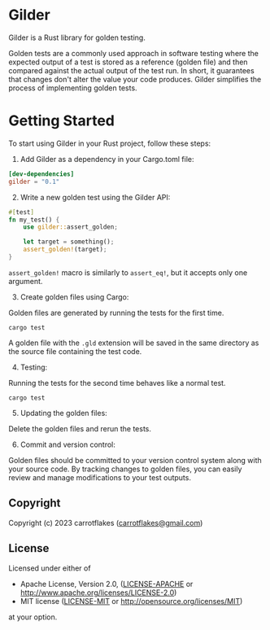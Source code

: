 # Gilder

Gilder is a Rust library for golden testing.

Golden tests are a commonly used approach in software testing where the expected output of a test is stored as a reference (golden file) and then compared against the actual output of the test run. In short, it guarantees that changes don't alter the value your code produces. Gilder simplifies the process of implementing golden tests.

# Getting Started

To start using Gilder in your Rust project, follow these steps:

1. Add Gilder as a dependency in your Cargo.toml file:

``` toml
[dev-dependencies]
gilder = "0.1"
```

2. Write a new golden test using the Gilder API:

``` rust
#[test]
fn my_test() {
    use gilder::assert_golden;

    let target = something();
    assert_golden!(target);
}
```

`assert_golden!` macro is similarly to `assert_eq!`, but it accepts only one argument.

3. Create golden files using Cargo:

Golden files are generated by running the tests for the first time.

``` shell
cargo test
```

A golden file with the `.gld` extension will be saved in the same directory as the source file containing the test code.

4. Testing:

Running the tests for the second time behaves like a normal test.

``` shell
cargo test
```

5. Updating the golden files:

Delete the golden files and rerun the tests.

6. Commit and version control:

Golden files should be committed to your version control system along with your source code. By tracking changes to golden files, you can easily review and manage modifications to your test outputs.

## Copyright

Copyright (c) 2023 carrotflakes (carrotflakes@gmail.com)

## License

Licensed under either of

 * Apache License, Version 2.0, ([LICENSE-APACHE](LICENSE-APACHE) or http://www.apache.org/licenses/LICENSE-2.0)
 * MIT license ([LICENSE-MIT](LICENSE-MIT) or http://opensource.org/licenses/MIT)

at your option.
